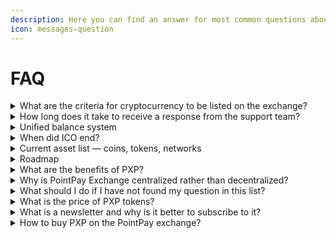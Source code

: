 ```yaml
---
description: Here you can find an answer for most common questions about PointPay
icon: messages-question
---
```


# FAQ

<details>

<summary>What are the criteria for cryptocurrency to be listed on the exchange?</summary>

Before entering the exchange, each Cryptocurrency must prove its usefulness, value and liquidity in order to be maintained by the customers' demand in the future.

</details>

<details>

<summary>How long does it take to receive a response from the support team?</summary>

For the convenience of our users, we have a customer support service that works 7 days a week and 24 hours a day without breaks and holidays. If you have any question, wish or suggestion, our specialists are always ready to help you with any problem, and also to listen to suggestions for improving the service.

</details>

<details>

<summary>Unified balance system</summary>

Kindly note that we've merged Checking, Wallet, and Exchange Accounts into one «Regular Account», which is now named «Spot Account». The «Savings Account» now is named «Earn Account».

The accounts merging was carried out shortly after ICO.

</details>

<details>

<summary>When did ICO end?</summary>

PointPay ICO sale ended on June 30th, 2021. Please see the current market price of PXP tokens here:

[https://pxp.pointpay.io](https://pxp.pointpay.io/)&#x20;

[https://coinmarketcap.com/currencies/pointpay](https://coinmarketcap.com/currencies/pointpay)&#x20;

[https://www.coingecko.com/en/coins/pointpay](https://www.coingecko.com/en/coins/pointpay)&#x20;

</details>

<details>

<summary>Current asset list — coins, tokens, networks</summary>

**Current asset list — coins, tokens, networks**

&#x20;You can see actual coins/tokens/networks list here: [https://exchange.pointpay.io/fees](https://exchange.pointpay.io/fees)&#x20;

</details>

<details>

<summary>Roadmap</summary>

On the Roadmap, you can follow the company's plans and ambitions for further developments: [https://exchange.pointpay.io/roadmap](https://exchange.pointpay.io/roadmap)&#x20;

</details>

<details>

<summary>What are the benefits of PXP?</summary>

To get the benefits you should hold your PXP inside the PointPay Ecosystem.

* When you hold PointPay PXP tokens on PointPay Crypto Exchange, you receive a fee discount.&#x20;
* If you hold PXP tokens in the PointPay Vault (Earn account), you may earn up to 1% yearly with PXP token.
* If you hold PXP tokens in PointPay Vault, you can participate in the PXP staking program and earn up to 7% tokens per year.

Evidently, there are a lot of benefits for PXP token holders and soon it will be added more.

</details>

<details>

<summary>Why is PointPay Exchange centralized rather than decentralized?</summary>

Centralized exchanges are easy to use especially for beginners. Centralized exchanges, compared to decentralized ones, have much more liquidity and provide traders with additional opportunities: the ability to buy cryptocurrency using debit and credit cards, place various types of orders, use the exchange platform API, etc. Traders can also contact the customer support service at any time.

</details>

<details>

<summary>What should I do if I have not found my question in this list?</summary>

For a faster response, please use our Contact us form:

[https://exchange.pointpay.io/contact-us](https://exchange.pointpay.io/contact-us)

Additionally, logged-in users can enjoy a dedicated customer support team, which will answer all of your questions via online messenger:

[https://exchange.pointpay.io/user/support](https://exchange.pointpay.io/user/support)&#x20;

Also, you can send your questions to our email: [support@pointpay.io](mailto:support@pointpay.io)

</details>

<details>

<summary>What is the price of PXP tokens?</summary>

For a current market price of PXP token, please refer to:

* [https://pxp.pointpay.io](https://pxp.pointpay.io/) &#x20;
* [https://exchange.pointpay.io/trade/PXP/USDT](https://exchange.pointpay.io/trade/PXP/USDT)
* [https://coinmarketcap.com/currencies/pointpay](https://coinmarketcap.com/currencies/pointpay)&#x20;
* [https://www.coingecko.com/en/coins/pointpay](https://www.coingecko.com/en/coins/pointpay)&#x20;

</details>

<details>

<summary>What is a newsletter and why is it better to subscribe to it?</summary>

The newsletter is a weekly email received by users of the PointPay platform, in which we talk about the progress in the development of PointPay products.

</details>

<details>

<summary>How to buy PXP on the PointPay exchange?</summary>

1. Login to your account
2. Quick way – use Quick exchange: [https://exchange.pointpay.io/quick-exchange](https://exchange.pointpay.io/quick-exchange)

Just choose PXP as currency you want to buy, USDT as payment currency, enter the amount and click on the “Exchange” button. Done!

3. A second way – use Spot exchange interface: [https://exchange.pointpay.io/trade](https://exchange.pointpay.io/trade)&#x20;

Then pick the PXP/USDT trading pair, choose the type of order (Market/Limit), set the amount you want to buy and click “Buy PXP”. Market order will be completed immediately, completing the Limit order may take some time.&#x20;

But in general it’s done – you’ve just bought some PXP.

</details>
